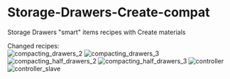 # Storage-Drawers-Create-compat
Storage Drawers "smart" items recipes with Create materials  

Changed recipes:  
![compacting_drawers_2](https://github.com/user-attachments/assets/cbb1af20-e53b-4daa-a5a5-eee2ec2d9406)
![compacting_drawers_3](https://github.com/user-attachments/assets/292ec7fd-abdc-4fd9-908e-5f00a099aabc)
![compacting_half_drawers_2](https://github.com/user-attachments/assets/9f8b5918-5550-4ccc-bbd4-a85af9bcdbc9)
![compacting_half_drawers_3](https://github.com/user-attachments/assets/c07b3796-c5e8-4573-9406-f4161fcc2b31)
![controller](https://github.com/user-attachments/assets/48dda056-cc66-49cf-b14f-168477aa5d00)
![controller_slave](https://github.com/user-attachments/assets/94b7d88e-ad6d-4982-84d1-06158159101a)

